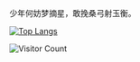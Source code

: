 少年何妨梦摘星，敢挽桑弓射玉衡。


[![Top Langs](https://github-readme-stats.vercel.app/api/top-langs/?username=WarmCongee&layout=compact)](https://github.com/WarmCongee/github-readme-stats)


![Visitor Count](https://profile-counter.glitch.me/WarmCongee/count.svg)
<!---
wormCongee/wormCongee is a ✨ special ✨ repository because its `README.md` (this file) appears on your GitHub profile.
You can click the Preview link to take a look at your changes.
--->
